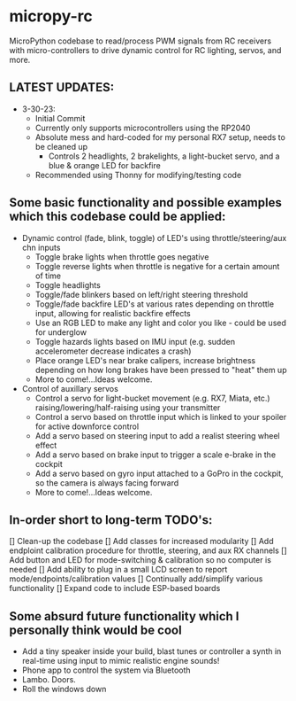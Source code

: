 # micropy-rc
MicroPython codebase to read/process PWM signals from RC receivers with micro-controllers to drive dynamic control for RC lighting, servos, and more.

## LATEST UPDATES:
- 3-30-23:
    - Initial Commit
    - Currently only supports microcontrollers using the RP2040
    - Absolute mess and hard-coded for my personal RX7 setup, needs to be cleaned up
        - Controls 2 headlights, 2 brakelights, a light-bucket servo, and a blue & orange LED for backfire
    - Recommended using Thonny for modifying/testing code

## Some basic functionality and possible examples which this codebase could be applied:
- Dynamic control (fade, blink, toggle) of LED's using throttle/steering/aux chn inputs
    - Toggle brake lights when throttle goes negative
    - Toggle reverse lights when throttle is negative for a certain amount of time
    - Toggle headlights
    - Toggle/fade blinkers based on left/right steering threshold
    - Toggle/fade backfire LED's at various rates depending on throttle input, allowing for realistic backfire effects
    - Use an RGB LED to make any light and color you like - could be used for underglow
    - Toggle hazards lights based on IMU input (e.g. sudden accelerometer decrease indicates a crash)
    - Place orange LED's near brake calipers, increase brightness depending on how long brakes have been pressed to "heat" them up
    - More to come!...Ideas welcome.
- Control of auxillary servos
    - Control a servo for light-bucket movement (e.g. RX7, Miata, etc.) raising/lowering/half-raising using your transmitter
    - Control a servo based on throttle input which is linked to your spoiler for active downforce control
    - Add a servo based on steering input to add a realist steering wheel effect
    - Add a servo based on brake input to trigger a scale e-brake in the cockpit
    - Add a servo based on gyro input attached to a GoPro in the cockpit, so the camera is always facing forward
    - More to come!...Ideas welcome.

## In-order short to long-term TODO's:
[] Clean-up the codebase
[] Add classes for increased modularity
[] Add endploint calibration procedure for throttle, steering, and aux RX channels
[] Add button and LED for mode-switching & calibration so no computer is needed
[] Add ability to plug in a small LCD screen to report mode/endpoints/calibration values
[] Continually add/simplify various functionality
[] Expand code to include ESP-based boards

## Some absurd future functionality which I personally think would be cool
- Add a tiny speaker inside your build, blast tunes or controller a synth in real-time using input to mimic realistic engine sounds!
- Phone app to control the system via Bluetooth
- Lambo. Doors.
- Roll the windows down
